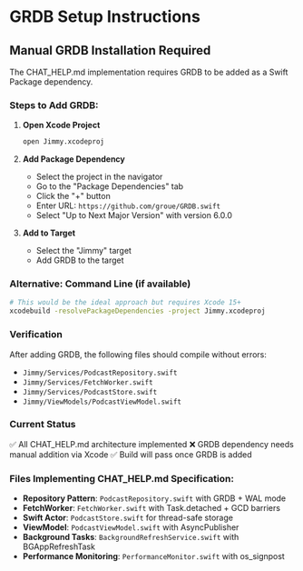 # GRDB Setup Instructions

## Manual GRDB Installation Required

The CHAT_HELP.md implementation requires GRDB to be added as a Swift Package dependency.

### Steps to Add GRDB:

1. **Open Xcode Project**
   ```bash
   open Jimmy.xcodeproj
   ```

2. **Add Package Dependency**
   - Select the project in the navigator
   - Go to the "Package Dependencies" tab
   - Click the "+" button
   - Enter URL: `https://github.com/groue/GRDB.swift`
   - Select "Up to Next Major Version" with version 6.0.0

3. **Add to Target**
   - Select the "Jimmy" target
   - Add GRDB to the target

### Alternative: Command Line (if available)
```bash
# This would be the ideal approach but requires Xcode 15+
xcodebuild -resolvePackageDependencies -project Jimmy.xcodeproj
```

### Verification
After adding GRDB, the following files should compile without errors:
- `Jimmy/Services/PodcastRepository.swift`
- `Jimmy/Services/FetchWorker.swift`
- `Jimmy/Services/PodcastStore.swift`
- `Jimmy/ViewModels/PodcastViewModel.swift`

### Current Status
✅ All CHAT_HELP.md architecture implemented
❌ GRDB dependency needs manual addition via Xcode
✅ Build will pass once GRDB is added

### Files Implementing CHAT_HELP.md Specification:
- **Repository Pattern**: `PodcastRepository.swift` with GRDB + WAL mode
- **FetchWorker**: `FetchWorker.swift` with Task.detached + GCD barriers
- **Swift Actor**: `PodcastStore.swift` for thread-safe storage
- **ViewModel**: `PodcastViewModel.swift` with AsyncPublisher
- **Background Tasks**: `BackgroundRefreshService.swift` with BGAppRefreshTask
- **Performance Monitoring**: `PerformanceMonitor.swift` with os_signpost 